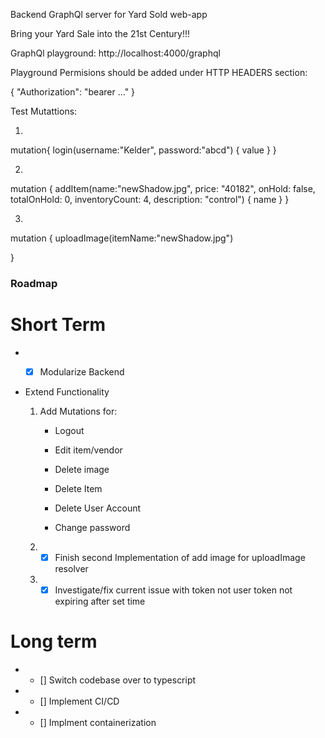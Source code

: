 Backend GraphQl server for Yard Sold web-app

Bring your Yard Sale into the 21st Century!!!

GraphQl playground: http://localhost:4000/graphql

Playground Permisions should be added under HTTP HEADERS section:

{
  "Authorization": "bearer ..."
}

Test Mutattions:

1.

mutation{
  login(username:"Kelder", password:"abcd") {
    value
  }
}


2.

mutation {
  addItem(name:"newShadow.jpg", price: "40182", onHold: false, totalOnHold: 0, inventoryCount: 4, description: "control") {
    name
  }
}


3.


mutation {
  uploadImage(itemName:"newShadow.jpg") 

}

### Roadmap

# Short Term
- -[x] Modularize Backend



- Extend Functionality  

  1. Add Mutations for:
    
        - Logout

        - Edit item/vendor

        - Delete image

        - Delete Item

        - Delete User Account

        - Change password
     
  2. - [x] Finish second Implementation of add image for uploadImage resolver
       
  3. - [x] Investigate/fix current issue with token not user token not expiring after set time
        
# Long term
- - [] Switch codebase over to typescript
- - [] Implement CI/CD
- - [] Implment containerization
